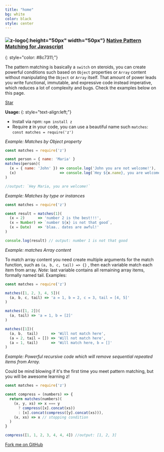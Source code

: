 ```yaml
---
title: "home"
bg: white
color: black
style: center
---
```


### ![z-logo](https://z-pattern-matching.github.io/img/z-logo.png){:height="50px" width="50px"} [Native Pattern Matching for Javascript](https://github.com/z-pattern-matching/z)
{: style="color: #8c7311;"}

The pattern matching is basically a `switch` on steroids, you can create powerful conditions such based on `Object` properties or `Array` content without manipulating the `Object` or `Array` itself. That amount of power leads you write functional, immutable, and expressive code instead imperative, which reduces a lot of complexity and bugs. Check the examples below on this page.

<a class="github-button" href="https://github.com/z-pattern-matching/z" data-icon="octicon-star" data-style="mega" data-count-href="/z-pattern-matching/z/stargazers" data-count-api="/repos/z-pattern-matching/z#stargazers_count" data-count-aria-label="# stargazers on GitHub" aria-label="Star z-pattern-matching/z on GitHub">Star</a>

**Usage:**
{: style="text-align:left;"}

- Install via npm: `npm install z`
- Require **z** in your code, you can use a beautiful name such `matches`: `const matches = require('z')`


*Example: Matches by Object property*

~~~ javascript
const matches = require('z')

const person = { name: 'Maria' }
matches(person)(
  (x = { name: 'John' }) => console.log('John you are not welcome!'),
  (x)                    => console.log(`Hey ${x.name}, you are welcome!`)
)

//output: `Hey Maria, you are welcome!`
~~~

*Example: Matches by type or instances*

~~~ javascript
const matches = require('z')

const result = matches(1)(
  (x = 2)      => 'number 2 is the best!!!',
  (x = Number) => `number ${x} is not that good`,
  (x = Date)   => 'blaa.. dates are awful!'
)

console.log(result) // output: number 1 is not that good
~~~

*Example: matches Array content*

To match array content you need create multiple arguments for the match function, such as `(a, b, c, tail) => {}` , then each variable match each item from array. *Note:* last variable contains all remaining array items, formally named tail. Examples:

~~~ javascript
const matches = require('z')

matches([1, 2, 3, 4, 5])(
  (a, b, c, tail) => 'a = 1, b = 2, c = 3, tail = [4, 5]'  
)

matches([1, 2])(
  (a, tail) => 'a = 1, b = [2]'  
)

matches([1])(
  (a, b,  tail)      => 'Will not match here',
  (a = 2, tail = []) => 'Will not match here',
  (a = 1, tail)      => 'Will match here, b = []'
)
~~~

*Example: Powerful recursive code which will remove sequential repeated items from Array.*

Could be mind blowing if it's the first time you meet pattern matching, but you will be awesome learning z!

~~~ javascript
const matches = require('z')

const compress = (numbers) => {
  return matches(numbers)(
    (x, y, xs) => x === y
      ? compress([x].concat(xs))
      : [x].concat(compress([y].concat(xs))),
    (x, xs) => x // stopping condition
  )
}

compress([1, 1, 2, 3, 4, 4, 4]) //output: [1, 2, 3]
~~~

<span id="forkongithub">
  <a href="{{ site.source_link }}" class="bg-blue">
    Fork me on GitHub
  </a>
</span>
